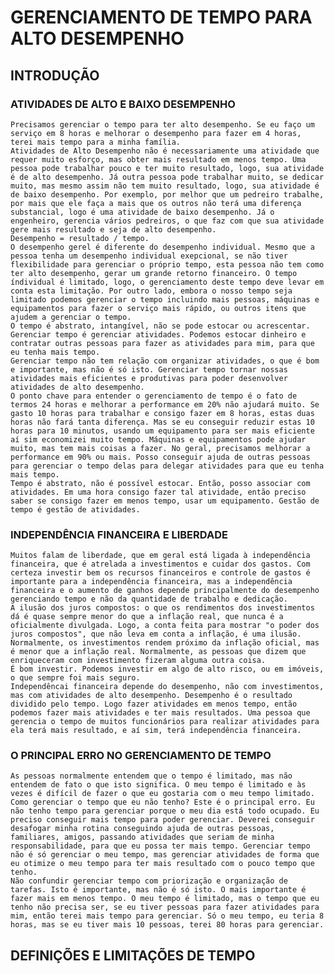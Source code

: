 # GERENCIAMENTO DE TEMPO PARA ALTO DESEMPENHO

## INTRODUÇÃO

### ATIVIDADES DE ALTO E BAIXO DESEMPENHO

    Precisamos gerenciar o tempo para ter alto desempenho. Se eu faço um serviço em 8 horas e melhorar o desempenho para fazer em 4 horas, terei mais tempo para a minha família.
    Atividades de Alto Desempenho não é necessariamente uma atividade que requer muito esforço, mas obter mais resultado em menos tempo. Uma pessoa pode trabalhar pouco e ter muito resultado, logo, sua atividade é de alto desempenho. Já outra pessoa pode trabalhar muito, se dedicar muito, mas mesmo assim não tem muito resultado, logo, sua atividade é de baixo desempenho. Por exemplo, por melhor que um pedreiro trabalhe, por mais que ele faça a mais que os outros não terá uma diferença substancial, logo é uma atividade de baixo desempenho. Já o engenheiro, gerencia vários pedreiros, o que faz com que sua atividade gere mais resultado e seja de alto desempenho.
    Desempenho = resultado / tempo.
    O desempenho gerel é diferente do desempenho individual. Mesmo que a pessoa tenha um desempenho individual exepcional, se não tiver flexibilidade para gerenciar o próprio tempo, esta pessoa não tem como ter alto desempenho, gerar um grande retorno financeiro. O tempo índividual é limitado, logo, o gerenciamento deste tempo deve levar em conta esta limitação. Por outro lado, embora o nosso tempo seja limitado podemos gerenciar o tempo incluindo mais pessoas, máquinas e equipamentos para fazer o serviço mais rápido, ou outros itens que ajudem a gerenciar o tempo.
    O tempo é abstrato, intangível, não se pode estocar ou acrescentar. Gerenciar tempo é gerenciar atividades. Podemos estocar dinheiro e contratar outras pessoas para fazer as atividades para mim, para que eu tenha mais tempo.
    Gerenciar tempo não tem relação com organizar atividades, o que é bom e importante, mas não é só isto. Gerenciar tempo tornar nossas atividades mais eficientes e produtivas para poder desenvolver atividades de alto desempenho.
    O ponto chave para entender o gerenciamento de tempo é o fato de termos 24 horas e melhorar a performance em 20% não ajudará muito. Se gasto 10 horas para trabalhar e consigo fazer em 8 horas, estas duas horas não fará tanta diferença. Mas se eu conseguir reduzir estas 10 horas para 10 minutos, usando um equipamento para ser mais eficiente aí sim economizei muito tempo. Máquinas e equipamentos pode ajudar muito, mas tem mais coisas a fazer. No geral, precisamos melhorar a performance em 90% ou mais. Posso conseguir ajuda de outras pessoas para gerenciar o tempo delas para delegar atividades para que eu tenha mais tempo.
    Tempo é abstrato, não é possível estocar. Então, posso associar com atividades. Em uma hora consigo fazer tal atividade, então preciso saber se consigo fazer em menos tempo, usar um equipamento. Gestão de tempo é gestão de atividades.

### INDEPENDÊNCIA FINANCEIRA E LIBERDADE

    Muitos falam de liberdade, que em geral está ligada à independência financeira, que é atrelada a investimentos e cuidar dos gastos. Com certeza investir bem os recursos financeiros e controle de gastos é importante para a independência financeira, mas a independência financeira e o aumento de ganhos depende principalmente do desempenho gerenciando tempo e não da quantidade de trabalho e dedicação.
    A ilusão dos juros compostos: o que os rendimentos dos investimentos dá é quase sempre menor do que a inflação real, que nunca é a oficialmente divulgada. Logo, a conta feita para mostrar "o poder dos juros compostos", que não leva em conta a inflação, é uma ilusão. Normalmente, os investimentos rendem próximo da inflação oficial, mas é menor que a inflação real. Normalmente, as pessoas que dizem que enriqueceram com investimento fizeram alguma outra coisa.
    É bom investir. Podemos investir em algo de alto risco, ou em imóveis, o que sempre foi mais seguro.
    Independêncai financeira depende do desempenho, não com investimentos, mas com atividades de alto desempenho. Desempenho é o resultado dividido pelo tempo. Logo fazer atividades em menos tempo, então podemos fazer mais atividades e ter mais resultados. Uma pessoa que gerencia o tempo de muitos funcionários para realizar atividades para ela terá mais resultado, e aí sim, terá independência financeira.

### O PRINCIPAL ERRO NO GERENCIAMENTO DE TEMPO

    As pessoas normalmente entendem que o tempo é limitado, mas não entendem de fato o que isto significa. O meu tempo é limitado e às vezes é difícil de fazer o que eu gostaria com o meu tempo limitado. Como gerenciar o tempo que eu não tenho? Este é o principal erro. Eu não tenho tempo para gerenciar porque o meu dia está todo ocupado. Eu preciso conseguir mais tempo para poder gerenciar. Deverei conseguir desafogar minha rotina conseguindo ajuda de outras pessoas, familiares, amigos, passando atividades que seriam de minha responsabilidade, para que eu possa ter mais tempo. Gerenciar tempo não é só gerenciar o meu tempo, mas gerenciar atividades de forma que eu otimize o meu tempo para ter mais resultado com o pouco tempo que tenho. 
    Não confundir gerenciar tempo com priorização e organização de tarefas. Isto é importante, mas não é só isto. O mais importante é fazer mais em menos tempo. O meu tempo é limitado, mas o tempo que eu tenho não precisa ser, se eu tiver pessoas para fazer atividades para mim, então terei mais tempo para gerenciar. Só o meu tempo, eu teria 8 horas, mas se eu tiver mais 10 pessoas, terei 80 horas para gerenciar.

## DEFINIÇÕES E LIMITAÇÕES DE TEMPO
